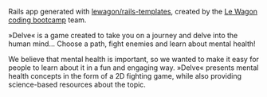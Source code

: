 Rails app generated with [lewagon/rails-templates](https://github.com/lewagon/rails-templates), created by the [Le Wagon coding bootcamp](https://www.lewagon.com) team.

»Delve« is a game created to take you on a journey and delve into the human mind... Choose a path, fight enemies and learn about mental health!

We believe that mental health is important, so we wanted to make it easy for people to learn about it in a fun and engaging way. »Delve« presents mental health concepts in the form of a 2D fighting game, while also providing science-based resources about the topic.